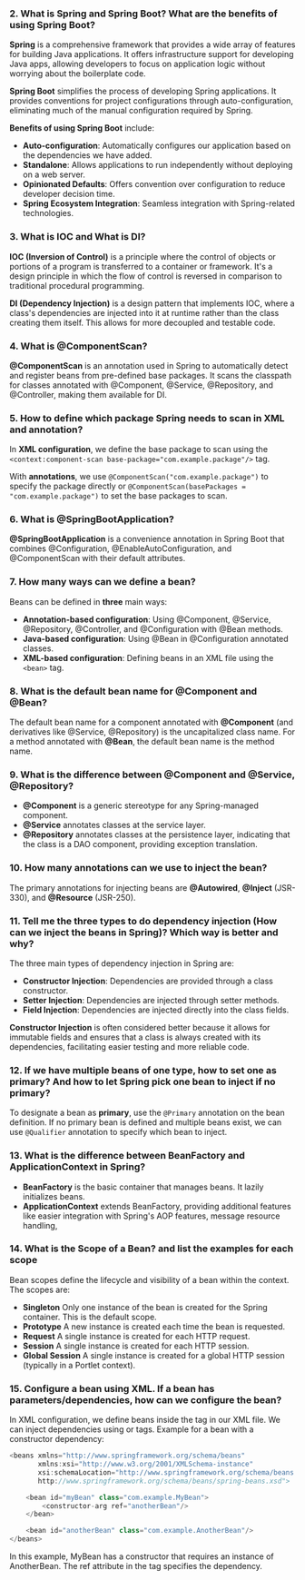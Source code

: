 ### 2. What is Spring and Spring Boot? What are the benefits of using Spring Boot?
**Spring** is a comprehensive framework that provides a wide array of features for building Java applications. It offers infrastructure support for developing Java apps, allowing developers to focus on application logic without worrying about the boilerplate code.

**Spring Boot** simplifies the process of developing Spring applications. It provides conventions for project configurations through auto-configuration, eliminating much of the manual configuration required by Spring.

**Benefits of using Spring Boot** include:
- **Auto-configuration**: Automatically configures our application based on the dependencies we have added.
- **Standalone**: Allows applications to run independently without deploying on a web server.
- **Opinionated Defaults**: Offers convention over configuration to reduce developer decision time.
- **Spring Ecosystem Integration**: Seamless integration with Spring-related technologies.

### 3. What is IOC and What is DI?
**IOC (Inversion of Control)** is a principle where the control of objects or portions of a program is transferred to a container or framework. It's a design principle in which the flow of control is reversed in comparison to traditional procedural programming.

**DI (Dependency Injection)** is a design pattern that implements IOC, where a class's dependencies are injected into it at runtime rather than the class creating them itself. This allows for more decoupled and testable code.

### 4. What is @ComponentScan?
**@ComponentScan** is an annotation used in Spring to automatically detect and register beans from pre-defined base packages. It scans the classpath for classes annotated with @Component, @Service, @Repository, and @Controller, making them available for DI.

### 5. How to define which package Spring needs to scan in XML and annotation?
In **XML configuration**, we define the base package to scan using the `<context:component-scan base-package="com.example.package"/>` tag.

With **annotations**, we use `@ComponentScan("com.example.package")` to specify the package directly or `@ComponentScan(basePackages = "com.example.package")` to set the base packages to scan.

### 6. What is @SpringBootApplication?
**@SpringBootApplication** is a convenience annotation in Spring Boot that combines @Configuration, @EnableAutoConfiguration, and @ComponentScan with their default attributes.

### 7. How many ways can we define a bean?
Beans can be defined in **three** main ways:
- **Annotation-based configuration**: Using @Component, @Service, @Repository, @Controller, and @Configuration with @Bean methods.
- **Java-based configuration**: Using @Bean in @Configuration annotated classes.
- **XML-based configuration**: Defining beans in an XML file using the `<bean>` tag.

### 8. What is the default bean name for @Component and @Bean?
The default bean name for a component annotated with **@Component** (and derivatives like @Service, @Repository) is the uncapitalized class name. For a method annotated with **@Bean**, the default bean name is the method name.

### 9. What is the difference between @Component and @Service, @Repository?
- **@Component** is a generic stereotype for any Spring-managed component.
- **@Service** annotates classes at the service layer.
- **@Repository** annotates classes at the persistence layer, indicating that the class is a DAO component, providing exception translation.

### 10. How many annotations can we use to inject the bean?
The primary annotations for injecting beans are **@Autowired**, **@Inject** (JSR-330), and **@Resource** (JSR-250).

### 11. Tell me the three types to do dependency injection (How can we inject the beans in Spring)? Which way is better and why?
The three main types of dependency injection in Spring are:
- **Constructor Injection**: Dependencies are provided through a class constructor.
- **Setter Injection**: Dependencies are injected through setter methods.
- **Field Injection**: Dependencies are injected directly into the class fields.

**Constructor Injection** is often considered better because it allows for immutable fields and ensures that a class is always created with its dependencies, facilitating easier testing and more reliable code.

### 12. If we have multiple beans of one type, how to set one as primary? And how to let Spring pick one bean to inject if no primary?
To designate a bean as **primary**, use the `@Primary` annotation on the bean definition. If no primary bean is defined and multiple beans exist, we can use `@Qualifier` annotation to specify which bean to inject.

### 13. What is the difference between BeanFactory and ApplicationContext in Spring?
- **BeanFactory** is the basic container that manages beans. It lazily initializes beans.
- **ApplicationContext** extends BeanFactory, providing additional features like easier integration with Spring's AOP features, message resource handling,

### 14. What is the Scope of a Bean? and list the examples for each scope
Bean scopes define the lifecycle and visibility of a bean within the context. The scopes are:
- **Singleton** Only one instance of the bean is created for the Spring container. This is the default scope.
- **Prototype** A new instance is created each time the bean is requested.
- **Request** A single instance is created for each HTTP request.
- **Session** A single instance is created for each HTTP session.
- **Global Session** A single instance is created for a global HTTP session (typically in a Portlet context).

### 15. Configure a bean using XML. If a bean has parameters/dependencies, how can we configure the bean?
In XML configuration, we define beans inside the <beans> tag in our XML file. We can inject dependencies using <property> or <constructor-arg> tags.
Example for a bean with a constructor dependency:
```java
<beans xmlns="http://www.springframework.org/schema/beans"
       xmlns:xsi="http://www.w3.org/2001/XMLSchema-instance"
       xsi:schemaLocation="http://www.springframework.org/schema/beans
       http://www.springframework.org/schema/beans/spring-beans.xsd">

    <bean id="myBean" class="com.example.MyBean">
        <constructor-arg ref="anotherBean"/>
    </bean>

    <bean id="anotherBean" class="com.example.AnotherBean"/>
</beans>
```
In this example, MyBean has a constructor that requires an instance of AnotherBean. The ref attribute in the <constructor-arg> tag specifies the dependency.